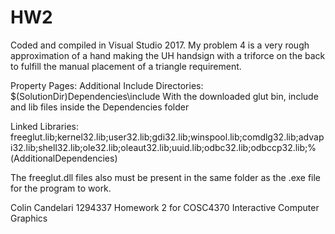 # HW2

Coded and compiled in Visual Studio 2017. My problem 4 is a very rough approximation of a hand making the UH handsign with a triforce on the back to fulfill the manual placement of a triangle requirement. 

Property Pages:
Additional Include Directories: $(SolutionDir)Dependencies\include
With the downloaded glut bin, include and lib files inside the Dependencies folder

Linked Libraries:
freeglut.lib;kernel32.lib;user32.lib;gdi32.lib;winspool.lib;comdlg32.lib;advapi32.lib;shell32.lib;ole32.lib;oleaut32.lib;uuid.lib;odbc32.lib;odbccp32.lib;%(AdditionalDependencies)

The freeglut.dll files also must be present in the same folder as the .exe file for the program to work. 

Colin Candelari 1294337 Homework 2 for COSC4370 Interactive Computer Graphics
